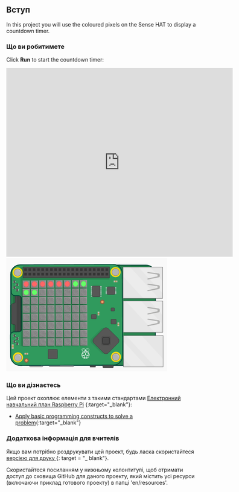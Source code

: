 ## Вступ

In this project you will use the coloured pixels on the Sense HAT to display a countdown timer.

### Що ви робитимете

Click **Run** to start the countdown timer:

<div class="trinket">
  <iframe src="https://trinket.io/embed/python/dfdfcc6814?outputOnly=true&start=result" width="600" height="500" frameborder="0" marginwidth="0" marginheight="0" allowfullscreen mark="crwd-mark">
</iframe> <img src="images/timer-final.png" />
</div>

### Що ви дізнаєтесь

Цей проект охоплює елементи з такими стандартами [Електронний навчальний план Raspberry Pi](http://rpf.io/curriculum) {:target="_blank"}:

+ [Apply basic programming constructs to solve a problem](https://www.raspberrypi.org/curriculum/programming/builder){:target="_blank"}

### Додаткова інформація для вчителів

Якщо вам потрібно роздрукувати цей проект, будь ласка скористайтеся [ версією для друку ](https://projects.raspberrypi.org/en/projects/countdown-timer/print) {: target = "_ blank"}.

Скористайтеся посиланням у нижньому колонтитулі, щоб отримати доступ до сховища GitHub для даного проекту, який містить усі ресурси (включаючи приклад готового проекту) в папці 'en/resources'.